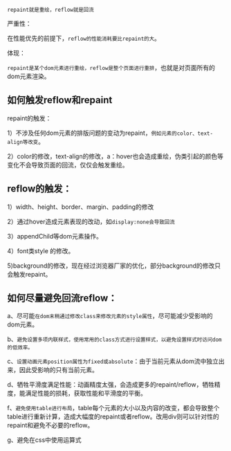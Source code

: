  `repaint就是重绘，reflow就是回流`

  严重性：

   在性能优先的前提下，`reflow的性能消耗要比repaint的大`。

  体现：

  `repaint是某个dom元素进行重绘，reflow是整个页面进行重排`，也就是对页面所有的dom元素渲染。

  ## 如何触发reflow和repaint

  repaint的触发：

  1）不涉及任何dom元素的排版问题的变动为repaint，`例如元素的color、text-align等改变`。

  2）color的修改，text-align的修改，a：hover也会造成重绘，伪类引起的颜色等变化不会导致页面的回流，仅仅会触发重绘。

 ## reflow的触发：

 1）width、height、border、margin、padding的修改

 2）通过hover造成元素表现的改动，如`display:none会导致回流`

 3）appendChild等dom元素操作。

 4）font类style 的修改。

 5)background的修改，现在经过浏览器厂家的优化，部分background的修改只会触发repaint。

## 如何尽量避免回流reflow：

a、尽可能`在dom末稍通过修改class来修改元素的style属性`，尽可能减少受影响的dom元素。

b、`避免设置多项内联样式，使用常用的class方式进行设置样式，以避免设置样式时访问dom的低效率。`

c、`设置动画元素position属性为fixed或absolute`：由于当前元素从dom流中独立出来，因此受影响的只有当前元素。

d、牺牲平滑度满足性能：动画精度太强，会造成更多的repaint/reflow，牺牲精度，能满足性能的损耗，获取性能和平滑度的平衡。

f、`避免使用table进行布局`，table每个元素的大小以及内容的改变，都会导致整个table进行重新计算，造成大幅度的repaint或者reflow。改用div则可以针对性的repaint和避免不必要的reflow。

g、避免在css中使用运算式